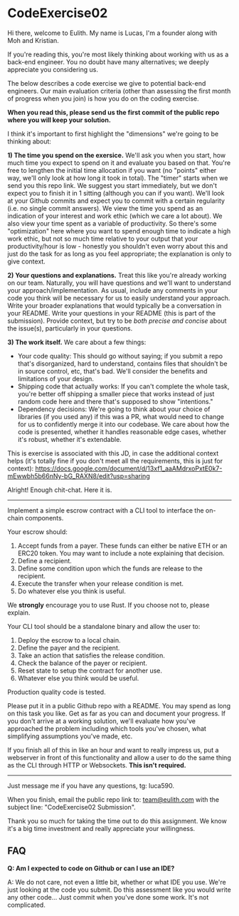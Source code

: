 # CodeExercise02

Hi there, welcome to Eulith. My name is Lucas, I'm a founder along with Moh and Kristian.

If you're reading this, you're most likely thinking about working with us as a back-end engineer. 
You no doubt have many alternatives; we deeply appreciate you considering us. 

The below describes a code exercise we give to potential back-end engineers. 
Our main evaluation criteria (other than assessing the first month of progress when you join) 
is how you do on the coding exercise. 

**When you read this, please send us the first commit of the public repo where you will keep your solution.**

I think it's important to first highlight the "dimensions" we're going to be thinking about:

**1) The time you spend on the exersice.**
We'll ask you when you start, how much time you expect to spend on it and evaluate you based on that. 
You're free to lengthen the initial time allocation if you want (no "points" either way, we'll only 
look at how long it took in total). The "timer" starts when we send you this repo link. We suggest 
you start immediately, but we don't expect you to finish it in 1 sitting (although you can if you want). 
We'll look at your Github commits and expect you to commit with a certain regularity (i.e. no single 
commit answers). We view the time you spend as an indication of your interest and work ethic 
(which we care a lot about). We also view your time spent as a variable of productivity. 
So there's some "optimization" here where you want to spend enough time to indicate a high work ethic, 
but not so much time relative to your output that your productivity/hour is low - honestly you 
shouldn't even worry about this and just do the task for as long as you feel appropriate; 
the explanation is only to give context.

**2) Your questions and explanations.**
Treat this like you're already working on our team. Naturally, you will have questions 
and we'll want to understand your approach/implementation. As usual, include any comments in your code
you think will be necessary for us to easily understand your approach. 
Write your broader explanations that would typically be a conversation 
in your README. Write your questions in your README (this is part of the submission). 
Provide context, but try to be _both precise and concise_ about the issue(s), 
particularly in your questions.

**3) The work itself.**
We care about a few things:

- Your code quality: This should go without saying; if you submit a repo that's disorganized, hard to understand,
contains files that shouldn't be in source control, etc, that's bad. We'll consider the benefits and 
limitations of your design.
- Shipping code that actually works: If you can't complete the whole task, you're better off shipping
a smaller piece that works instead of just random code here and there that's supposed to show "intentions."
- Dependency decisions: We're going to think about your choice of libraries (if you used any)
if this was a PR, what would need to change for us to confidently merge it into our codebase. 
We care about how the code is presented, whether it handles reasonable edge cases, whether 
it's robust, whether it's extendable.

This is exercise is associated with this JD, in case the additional context helps 
(it's totally fine if you don't meet all the requirements, this is just for context): 
https://docs.google.com/document/d/13xf1_aaAMdrxoPxtE0k7-mEwwbh5b66nNy-bG_RAXN8/edit?usp=sharing 


Alright! Enough chit-chat. Here it is.

---

Implement a simple escrow contract with a CLI tool to interface the on-chain components.

Your escrow should:
1. Accept funds from a payer. These funds can either be native ETH or an ERC20 token.
You may want to include a note explaining that decision.
2. Define a recipient.
3. Define some condition upon which the funds are release to the recipient.
4. Execute the transfer when your release condition is met.
5. Do whatever else you think is useful.

We **strongly** encourage you to use Rust. If you choose not to, please explain.

Your CLI tool should be a standalone binary and allow the user to:

1. Deploy the escrow to a local chain.
2. Define the payer and the recipient.
3. Take an action that satisfies the release condition.
4. Check the balance of the payer or recipient.
5. Reset state to setup the contract for another use.
6. Whatever else you think would be useful.

Production quality code is tested.

Please put it in a public Github repo with a README. 
You may spend as long on this task you like. 
Get as far as you can and document your progress. 
If you don't arrive at a working solution, we'll evaluate how you've 
approached the problem including which tools you've chosen, what simplifying assumptions you've made, etc.

If you finish all of this in like an hour and want to really impress us, put a webserver in front of 
this functionality and allow a user to do the same thing as the CLI through HTTP or Websockets. **This isn't
required.**

---

Just message me if you have any questions, tg: luca590.

When you finish, email the public repo link to: team@eulith.com 
with the subject line: "CodeExercise02 Submission".

Thank you so much for taking the time out to do this assignment. 
We know it's a big time investment and really appreciate your willingness.


## FAQ
**Q: Am I expected to code on Github or can I use an IDE?**

A: We do not care, not even a little bit, whether or what IDE you use. 
We're just looking at the code you submit. 
Do this assessment like you would write any other code... 
Just commit when you've done some work. It's not complicated.
